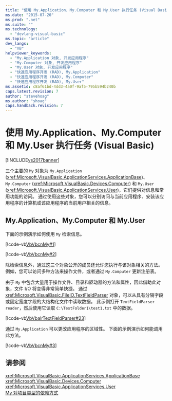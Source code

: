 ```yaml
---
title: "使用 My.Application、My.Computer 和 My.User 执行任务 (Visual Basic) | Microsoft Docs"
ms.date: "2015-07-20"
ms.prod: ".net"
ms.suite: ""
ms.technology: 
  - "devlang-visual-basic"
ms.topic: "article"
dev_langs: 
  - "VB"
helpviewer_keywords: 
  - "My.Application 对象, 开发应用程序"
  - "My.Computer 对象, 开发应用程序"
  - "My.User 对象, 开发应用程序"
  - "快速应用程序开发 (RAD), My.Application"
  - "快速应用程序开发 (RAD), My.Computer"
  - "快速应用程序开发 (RAD), My.User"
ms.assetid: c8af61bd-4dd3-4a0f-9af5-795b594b240b
caps.latest.revision: 7
author: "stevehoag"
ms.author: "shoag"
caps.handback.revision: 7
---
```

# 使用 My.Application、My.Computer 和 My.User 执行任务 (Visual Basic)
[!INCLUDE[vs2017banner](../../../visual-basic/includes/vs2017banner.md)]

三个主要的 `My` 对象为 `My.Application` \(<xref:Microsoft.VisualBasic.ApplicationServices.ApplicationBase>\)、`My.Computer` \(<xref:Microsoft.VisualBasic.Devices.Computer>\) 和 `My.User` \(<xref:Microsoft.VisualBasic.ApplicationServices.User>\)，它们提供对信息和常用功能的访问。  通过使用这些对象，您可以分别访问与当前应用程序、安装该应用程序的计算机或该应用程序的当前用户相关的信息。  
  
## My.Application、My.Computer 和 My.User  
 下面的示例演示如何使用 `My` 检索信息。  
  
 [!code-vb[VbVbcnMy#1](../../../visual-basic/developing-apps/development-with-my/codesnippet/VisualBasic/performing-tasks-with-my-application-my-computer-and-my-user_1.vb)]  
  
 [!code-vb[VbVbcnMy#2](../../../visual-basic/developing-apps/development-with-my/codesnippet/VisualBasic/performing-tasks-with-my-application-my-computer-and-my-user_2.vb)]  
  
 除检索信息外，通过这三个对象公开的成员还允许您执行与该对象相关的方法。  例如，您可以访问多种方法来操作文件，或者通过 `My.Computer` 更新注册表。  
  
 由于 `My` 中包含大量用于操作文件、目录和驱动器的方法和属性，因此借助此对象，文件 I\/O 将变得非常简单快捷。  通过 <xref:Microsoft.VisualBasic.FileIO.TextFieldParser> 对象，可以从具有分隔字段或固定宽度字段的大结构化文件中读取数据。  此示例打开 `TextFieldParser` `reader`，然后使用它读取 `C:\TestFolder1\test1.txt` 中的数据。  
  
 [!code-vb[VbVbalrTextFieldParser#23](../../../visual-basic/developing-apps/development-with-my/codesnippet/VisualBasic/performing-tasks-with-my-application-my-computer-and-my-user_3.vb)]  
  
 通过 `My.Application` 可以更改应用程序的区域性。  下面的示例演示如何能调用此方法。  
  
 [!code-vb[VbVbcnMy#3](../../../visual-basic/developing-apps/development-with-my/codesnippet/VisualBasic/performing-tasks-with-my-application-my-computer-and-my-user_4.vb)]  
  
## 请参阅  
 <xref:Microsoft.VisualBasic.ApplicationServices.ApplicationBase>   
 <xref:Microsoft.VisualBasic.Devices.Computer>   
 <xref:Microsoft.VisualBasic.ApplicationServices.User>   
 [My 对项目类型的依赖方式](../../../visual-basic/developing-apps/development-with-my/how-my-depends-on-project-type.md)
